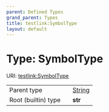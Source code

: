```yaml
---
parent: Defined Types
grand_parent: Types
title: testlink:SymbolType
layout: default
---
```


# Type: SymbolType




URI: [testlink:SymbolType](https://w3id.org/testlink/vocab/SymbolType)

|  |  |  |
| --- | --- | --- |
| Parent type | | [String](types/String.md) |
| Root (builtin) type | | **str** |
